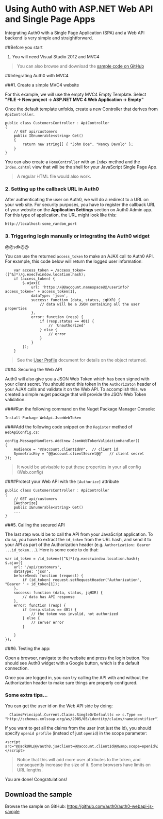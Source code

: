 # Using Auth0 with ASP.NET Web API and Single Page Apps

Integrating Auth0 with a Single Page Application (SPA) and a Web API backend is very simple and straightforward.

##Before you start

1. You will need Visual Studio 2012 and MVC4 

> You can also browse and download the [sample code on GitHub](https://github.com/auth0/auth0-webapi-js-sample)

##Integrating Auth0 with MVC4

###1. Create a simple MVC4 website

For this example, we will use the empty MVC4 Empty Template. Select __"FILE -> New project -> ASP.NET MVC 4 Web Application -> Empty"__

Once the default template unfolds, create a new Controller that derives from `ApiController`.

    public class CustomersController : ApiController
    {
        // GET api/customers
        public IEnumerable<string> Get()
        {
            return new string[] { "John Doe", "Nancy Davolo" };
        }
    }

You can also create a `HomeController` with an `Index` method and the `Index.cshtml` view that will be the shell for your JavaScript Single Page App. 

> A regular HTML file would also work.

### 2. Setting up the callback URL in Auth0

<div class="setup-callback">
<p>After authenticating the user on Auth0, we will do a redirect to a URL on your web site. For security purposes, you have to register the callback URL of your website on the <strong>Application Settings</strong> section on Auth0 Admin app. For this type of application, the URL might look like this: </p>

<pre><code>http://localhost:some_random_port</pre></code>
</div>


### 3. Triggering login manually or integrating the Auth0 widget

@@sdk@@

You can use the returned `access_token` to make an AJAX call to Auth0 API. For example, this code below will return the logged user information:

        var access_token = /access_token=([^&]*)/g.exec(window.location.hash);
        if (access_token) {
            $.ajax({
                url: 'https://@@account.namespace@@/userinfo?access_token=' + access_token[1],
                dataType: 'json',
                success: function (data, status, jqHXR) {
                    // data will be a JSON containing all the user properties
                },
                error: function (resp) {
                    if (resp.status == 401) {
                        // 'Unauthorized'
                    } else {
                        // error
                    }
                }
            });
        }

> See the [User Profile](user-profile) document for details on the object returned.

###4. Securing the Web API

Auth0 will also give you a JSON Web Token which has been signed with your client secret. You should send this token in the `Authorizaton` header of your AJAX calls and validate it on the Web API. To accomplish this, we created a simple nuget package that will provide the JSON Web Token validation. 

####Run the following command on the Nuget Package Manager Console:

    Install-Package WebApi.JsonWebToken

####Add the following code snippet on the `Register` method of `WebApiConfig.cs`:

    config.MessageHandlers.Add(new JsonWebTokenValidationHandler()
    {
        Audience = "@@account.clientId@@",  // client id
        SymmetricKey = "@@account.clientSecret@@"   // client secret
    });

> It would be advisable to put these properties in your all config (Web.config)

####Protect your Web API with the `[Authorize]` attribute

    public class CustomersController : ApiController
    {
        // GET api/customers
        [Authorize]
        public IEnumerable<string> Get()
        ...
    }

###5. Calling the secured API

The last step would be to call the API from your JavaScript application. To do so, you have to extract the `id_token` from the URL hash, and send it to your API as part of the Authorization header (e.g. `Authorization: Bearer ...id_token...`). Here is some code to do that:

    var id_token = /id_token=([^&]*)/g.exec(window.location.hash);
    $.ajax({
        url: '/api/customers',
        dataType: 'json',
        beforeSend: function (request) {
            if (id_token) request.setRequestHeader("Authorization", "Bearer " + id_token[1]);
        },
        success: function (data, status, jqHXR) {
            // data has API response
        },
        error: function (resp) {
            if (resp.status == 401) {
                // the token was invalid, not authorized
            } else {
                // server error
            }
            
        }
    });

###6. Testing the app:

Open a browser, navigate to the website and press the login button. You should see Auth0 widget with a Google button, which is the default connection. 

Once you are logged in, you can try calling the API with and without the Authorization header to make sure things are properly configured. 


### Some extra tips...

You can get the user id on the Web API side by doing:

      ClaimsPrincipal.Current.Claims.SingleOrDefault(c => c.Type == "http://schemas.xmlsoap.org/ws/2005/05/identity/claims/nameidentifier").Value

If you want to get all the claims from the user (not just the id), you should specify `openid profile` (instead of just `openid`) in the scope parameter:

    <script src="@@sdkURL@@/auth0.js#client=@@account.clientId@@&amp;scope=openid%20profile&amp;response_type=token"></script>

> Notice that this will add more user attributes to the token, and consequently increase the size of it. Some browsers have limits on URL lengths.

You are done! Congratulations! 

## Download the sample

Browse the sample on GitHub: <https://github.com/auth0/auth0-webapi-js-sample>
